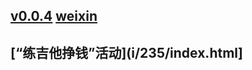 ## [v0.0.4](https://github.com/littleflute/ssnn/edit/gh-pages/index.md) [weixin](https://littleflute.github.io/weixin)
## [“练吉他挣钱”活动](i/235/index.html]

 
